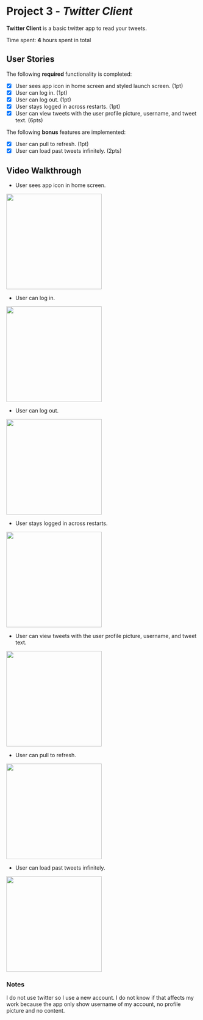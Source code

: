 # Project 3 - *Twitter Client*

**Twitter Client** is a basic twitter app to read your tweets.

Time spent: **4** hours spent in total

## User Stories

The following **required** functionality is completed:

- [x] User sees app icon in home screen and styled launch screen. (1pt)
- [x] User can log in. (1pt)
- [x] User can log out. (1pt)
- [x] User stays logged in across restarts. (1pt)
- [x] User can view tweets with the user profile picture, username, and tweet text. (6pts)

The following **bonus** features are implemented:

- [x] User can pull to refresh. (1pt)
- [x] User can load past tweets infinitely. (2pts)

## Video Walkthrough

- User sees app icon in home screen.

<img src="http://g.recordit.co/PZBTxMmpKk.gif" width=250><br>


- User can log in.

<img src="http://g.recordit.co/4sXERcL6uT.gif" width=250><br>


- User can log out.

<img src="http://g.recordit.co/LHbu1hCBW4.gif" width=250><br>


- User stays logged in across restarts.

<img src="http://g.recordit.co/ZfueD3VJuc.gif" width=250><br>


- User can view tweets with the user profile picture, username, and tweet text. 


<img src="http://g.recordit.co/Lc783jcsX8.gif" width=250><br>


- User can pull to refresh.

<img src="http://g.recordit.co/q5QAGfdC2g.gif" width=250><br>


- User can load past tweets infinitely.


<img src="http://g.recordit.co/Vpn1gna61H.gif" width=250><br>



### Notes
I do not use twitter so I use a new account. I do not know if that affects my work because the app only show username of my account, no profile picture and no content.
